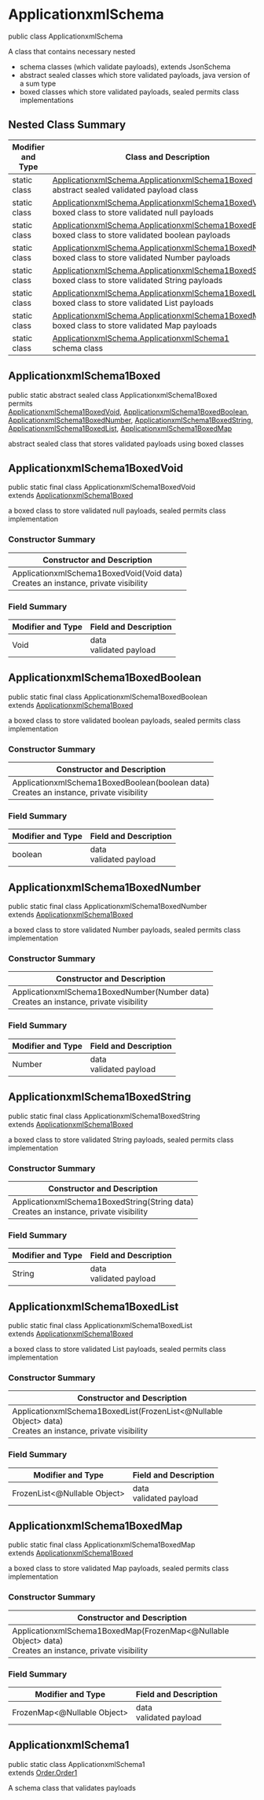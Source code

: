 # ApplicationxmlSchema
public class ApplicationxmlSchema

A class that contains necessary nested
- schema classes (which validate payloads), extends JsonSchema
- abstract sealed classes which store validated payloads, java version of a sum type
- boxed classes which store validated payloads, sealed permits class implementations

## Nested Class Summary
| Modifier and Type | Class and Description |
| ----------------- | ---------------------- |
| static class | [ApplicationxmlSchema.ApplicationxmlSchema1Boxed](#applicationxmlschema1boxed)<br> abstract sealed validated payload class |
| static class | [ApplicationxmlSchema.ApplicationxmlSchema1BoxedVoid](#applicationxmlschema1boxedvoid)<br> boxed class to store validated null payloads |
| static class | [ApplicationxmlSchema.ApplicationxmlSchema1BoxedBoolean](#applicationxmlschema1boxedboolean)<br> boxed class to store validated boolean payloads |
| static class | [ApplicationxmlSchema.ApplicationxmlSchema1BoxedNumber](#applicationxmlschema1boxednumber)<br> boxed class to store validated Number payloads |
| static class | [ApplicationxmlSchema.ApplicationxmlSchema1BoxedString](#applicationxmlschema1boxedstring)<br> boxed class to store validated String payloads |
| static class | [ApplicationxmlSchema.ApplicationxmlSchema1BoxedList](#applicationxmlschema1boxedlist)<br> boxed class to store validated List payloads |
| static class | [ApplicationxmlSchema.ApplicationxmlSchema1BoxedMap](#applicationxmlschema1boxedmap)<br> boxed class to store validated Map payloads |
| static class | [ApplicationxmlSchema.ApplicationxmlSchema1](#applicationxmlschema1)<br> schema class |

## ApplicationxmlSchema1Boxed
public static abstract sealed class ApplicationxmlSchema1Boxed<br>
permits<br>
[ApplicationxmlSchema1BoxedVoid](#applicationxmlschema1boxedvoid),
[ApplicationxmlSchema1BoxedBoolean](#applicationxmlschema1boxedboolean),
[ApplicationxmlSchema1BoxedNumber](#applicationxmlschema1boxednumber),
[ApplicationxmlSchema1BoxedString](#applicationxmlschema1boxedstring),
[ApplicationxmlSchema1BoxedList](#applicationxmlschema1boxedlist),
[ApplicationxmlSchema1BoxedMap](#applicationxmlschema1boxedmap)

abstract sealed class that stores validated payloads using boxed classes

## ApplicationxmlSchema1BoxedVoid
public static final class ApplicationxmlSchema1BoxedVoid<br>
extends [ApplicationxmlSchema1Boxed](#applicationxmlschema1boxed)

a boxed class to store validated null payloads, sealed permits class implementation

### Constructor Summary
| Constructor and Description |
| --------------------------- |
| ApplicationxmlSchema1BoxedVoid(Void data)<br>Creates an instance, private visibility |

### Field Summary
| Modifier and Type | Field and Description |
| ----------------- | ---------------------- |
| Void | data<br>validated payload |

## ApplicationxmlSchema1BoxedBoolean
public static final class ApplicationxmlSchema1BoxedBoolean<br>
extends [ApplicationxmlSchema1Boxed](#applicationxmlschema1boxed)

a boxed class to store validated boolean payloads, sealed permits class implementation

### Constructor Summary
| Constructor and Description |
| --------------------------- |
| ApplicationxmlSchema1BoxedBoolean(boolean data)<br>Creates an instance, private visibility |

### Field Summary
| Modifier and Type | Field and Description |
| ----------------- | ---------------------- |
| boolean | data<br>validated payload |

## ApplicationxmlSchema1BoxedNumber
public static final class ApplicationxmlSchema1BoxedNumber<br>
extends [ApplicationxmlSchema1Boxed](#applicationxmlschema1boxed)

a boxed class to store validated Number payloads, sealed permits class implementation

### Constructor Summary
| Constructor and Description |
| --------------------------- |
| ApplicationxmlSchema1BoxedNumber(Number data)<br>Creates an instance, private visibility |

### Field Summary
| Modifier and Type | Field and Description |
| ----------------- | ---------------------- |
| Number | data<br>validated payload |

## ApplicationxmlSchema1BoxedString
public static final class ApplicationxmlSchema1BoxedString<br>
extends [ApplicationxmlSchema1Boxed](#applicationxmlschema1boxed)

a boxed class to store validated String payloads, sealed permits class implementation

### Constructor Summary
| Constructor and Description |
| --------------------------- |
| ApplicationxmlSchema1BoxedString(String data)<br>Creates an instance, private visibility |

### Field Summary
| Modifier and Type | Field and Description |
| ----------------- | ---------------------- |
| String | data<br>validated payload |

## ApplicationxmlSchema1BoxedList
public static final class ApplicationxmlSchema1BoxedList<br>
extends [ApplicationxmlSchema1Boxed](#applicationxmlschema1boxed)

a boxed class to store validated List payloads, sealed permits class implementation

### Constructor Summary
| Constructor and Description |
| --------------------------- |
| ApplicationxmlSchema1BoxedList(FrozenList<@Nullable Object> data)<br>Creates an instance, private visibility |

### Field Summary
| Modifier and Type | Field and Description |
| ----------------- | ---------------------- |
| FrozenList<@Nullable Object> | data<br>validated payload |

## ApplicationxmlSchema1BoxedMap
public static final class ApplicationxmlSchema1BoxedMap<br>
extends [ApplicationxmlSchema1Boxed](#applicationxmlschema1boxed)

a boxed class to store validated Map payloads, sealed permits class implementation

### Constructor Summary
| Constructor and Description |
| --------------------------- |
| ApplicationxmlSchema1BoxedMap(FrozenMap<@Nullable Object> data)<br>Creates an instance, private visibility |

### Field Summary
| Modifier and Type | Field and Description |
| ----------------- | ---------------------- |
| FrozenMap<@Nullable Object> | data<br>validated payload |

## ApplicationxmlSchema1
public static class ApplicationxmlSchema1<br>
extends [Order.Order1](../../../../../../../../components/schemas/Order.md#order1)

A schema class that validates payloads
